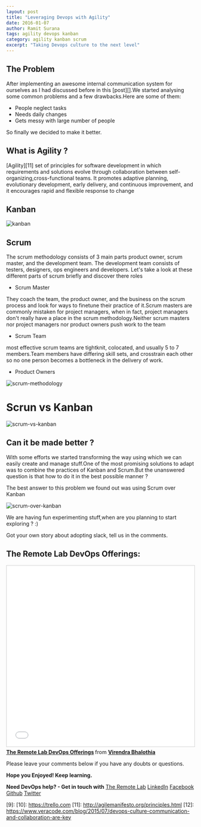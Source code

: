 ```yaml
---
layout: post
title: "Leveraging Devops with Agility"
date: 2016-01-07
author: Ramit Surana
tags: agility devops kanban
category: agility kanban scrum
excerpt: "Taking Devops culture to the next level"
---
```


##  The Problem

After implementing an awesome internal communication system for ourselves as I had discussed before in this [post][].We started analysing some common problems and a few drawbacks.Here are some of them:

* People neglect tasks
* Needs daily changes
* Gets messy with large number of people


So finally we decided to make it better. 

## What is Agility ?

[Agility][11] set of principles for software development in which requirements and solutions evolve through collaboration between self-organizing,cross-functional teams. It promotes adaptive planning, evolutionary development, early delivery, and continuous improvement, and it encourages rapid and flexible response to change

##  Kanban

![kanban](https://cloud.githubusercontent.com/assets/8342133/16976522/12fa3e3e-4e6d-11e6-98ca-5968893dbe01.jpg)


##  Scrum

The scrum methodology consists of 3 main parts product owner, scrum master, and
the development team. The development team consists of testers, designers, ops engineers and developers. 
Let's take a look at these different parts of scrum briefly and discover there roles

* Scrum Master

They coach the team, the product
owner, and the business on the scrum process and
look for ways to fine­tune their practice of it.Scrum masters are commonly mistaken for project
managers, when in fact, project managers don't
really have a place in the scrum methodology.Neither scrum masters
nor project managers nor product owners push
work to the team

* Scrum Team

most effective scrum
teams are tight­knit, co­located, and usually 5 to 7
members.Team members have differing skill sets,
and cross­train each other so no one person
becomes a bottleneck in the delivery of work.

* Product Owners



![scrum-methodology](https://cloud.githubusercontent.com/assets/8342133/16976437/8130ae66-4e6c-11e6-8722-48d7917408ca.gif)


# Scrun vs Kanban

![scrum-vs-kanban](https://cloud.githubusercontent.com/assets/8342133/16975763/3bc266a8-4e67-11e6-9874-19ee693fc5a3.png)


## Can it be made better ?

With some efforts we started transforming the way using which we can easily create and manage stuff.One of the most promising solutions to adapt was to combine the practices of Kanban and Scrum.But the unanswered question is that how to do it in the best possible manner ?

The best answer to this problem we found out was using Scrum over Kanban

![scrum-over-kanban](https://cloud.githubusercontent.com/assets/8342133/16976457/a0adbfd6-4e6c-11e6-9567-ec066c4d963a.png)

We are having fun experimenting stuff,when are you planning to start exploring ? :)


Got your own story about adopting slack, tell us in the comments.

## The Remote Lab DevOps Offerings:
<iframe src="//www.slideshare.net/slideshow/embed_code/key/h9h9GNjX5Gncpi" width="595" height="485" frameborder="0" marginwidth="0" marginheight="0" scrolling="no" style="border:1px solid #CCC; border-width:1px; margin-bottom:5px; max-width: 100%;" allowfullscreen> </iframe> <div style="margin-bottom:5px"> <strong> <a href="//www.slideshare.net/bhalothia/the-remote-lab-devops-offerings" title="The Remote Lab DevOps Offerings" target="_blank">The Remote Lab DevOps Offerings</a> </strong> from <strong><a href="//www.slideshare.net/bhalothia" target="_blank">Virendra Bhalothia</a></strong> </div>

Please leave your comments below if you have any doubts or questions.


**Hope you Enjoyed! Keep learning.**

**Need DevOps help? - Get in touch with** [The Remote Lab][1]
[LinkedIn][2] [Facebook][3] [Github][4] [Twitter][5]


  [1]: http://theremotelab.com
  [2]: https://www.linkedin.com/company/the-remote-lab
  [3]: https://www.facebook.com/TheRemoteLab
  [4]: https://github.com/TheRemoteLab
  [5]: https://twitter.com/TheRemoteLab
  [6]: https://cloud.githubusercontent.com/assets/8342133/12071953/5fb48c02-b0ed-11e5-9d46-1fc915c9a099.png
  [7]: https://cloud.githubusercontent.com/assets/8342133/12071970/ed85ee72-b0ed-11e5-9a99-d4b0d8d8a36a.png
  [8]: https://cloud.githubusercontent.com/assets/8342133/12071985/455e53d6-b0ef-11e5-8fc1-ad84db4d1722.png
  [9]: 
  [10]: https://trello.com
  [11]: http://agilemanifesto.org/principles.html
  [12]: https://www.veracode.com/blog/2015/07/devops-culture-communication-and-collaboration-are-key
